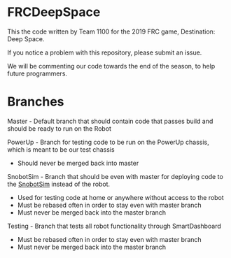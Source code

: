# FRCDeepSpace
This the code written by Team 1100 for the 2019 FRC game, Destination: Deep Space.

If you notice a problem with this repository, please submit an issue.

We will be commenting our code towards the end of the season, to help future programmers.

# Branches

Master - Default branch that should contain code that passes build and should be ready to run on the Robot

PowerUp - Branch for testing code to be run on the PowerUp chassis, which is meant to be our test chassis
 - Should never be merged back into master

SnobotSim - Branch that should be even with master for deploying code to the [SnobotSim](https://github.com/pjreiniger/SnobotSim/wiki/Setting-Up-The-Simulator) instead of the robot.
 - Used for testing code at home or anywhere without access to the robot
 - Must be rebased often in order to stay even with master branch
 - Must never be merged back into the master branch

Testing - Branch that tests all robot functionality through SmartDashboard
 - Must be rebased often in order to stay even with master branch
 - Must never be merged back into the master branch
